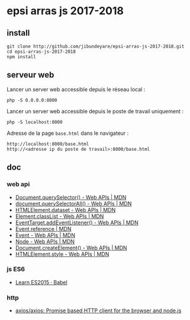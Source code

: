 # epsi arras js 2017-2018

## install

    git clone http://github.com/jibundeyare/epsi-arras-js-2017-2018.git
    cd epsi-arras-js-2017-2018
    npm install

## serveur web

Lancer un server web accessible depuis le réseau local :

    php -S 0.0.0.0:8000

Lancer un server web accessible depuis le poste de travail uniquement :

    php -S localhost:8000

Adresse de la page `base.html` dans le navigateur :

    http://localhost:8000/base.html
    http://<adresse ip du poste de travail>:8000/base.html

## doc

### web api

- [Document.querySelector() - Web APIs | MDN](https://developer.mozilla.org/en-US/docs/Web/API/Document/querySelector)
- [document.querySelectorAll() - Web APIs | MDN](https://developer.mozilla.org/en-US/docs/Web/API/Document/querySelectorAll)
- [HTMLElement.dataset - Web APIs | MDN](https://developer.mozilla.org/en-US/docs/Web/API/HTMLElement/dataset)
- [Element.classList - Web APIs | MDN](https://developer.mozilla.org/en-US/docs/Web/API/Element/classList)
- [EventTarget.addEventListener() - Web APIs | MDN](https://developer.mozilla.org/en-US/docs/Web/API/EventTarget/addEventListener)
- [Event reference | MDN](https://developer.mozilla.org/en-US/docs/Web/Events)
- [Event - Web APIs | MDN](https://developer.mozilla.org/en-US/docs/Web/API/Event)
- [Node - Web APIs | MDN](https://developer.mozilla.org/en-US/docs/Web/API/Node)
- [Document.createElement() - Web APIs | MDN](https://developer.mozilla.org/en-US/docs/Web/API/Document/createElement)
- [HTMLElement.style - Web APIs | MDN](https://developer.mozilla.org/en-US/docs/Web/API/HTMLElement/style)

### js ES6

- [Learn ES2015 · Babel](https://babeljs.io/learn-es2015/)

### http

- [axios/axios: Promise based HTTP client for the browser and node.js](https://github.com/axios/axios)
